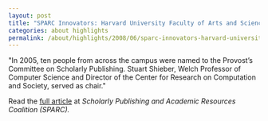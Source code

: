 ```yaml
---
layout: post
title: "SPARC Innovators: Harvard University Faculty of Arts and Sciences"
categories: about highlights
permalink: /about/highlights/2008/06/sparc-innovators-harvard-university-faculty-arts-and-sciences/index.html
---
```

<p>"In 2005, ten people from across the campus were named to the Provost’s Committee on Scholarly Publishing. Stuart Shieber, Welch Professor of Computer Science and Director of the Center for Research on Computation and Society, served as chair."</p><p>Read the <a href="http://www.arl.org/sparc/innovator/harvardfas.shtml">full article</a> at&nbsp;<em>Scholarly Publishing and Academic Resources Coalition (SPARC).</em></p>